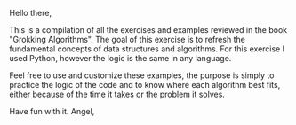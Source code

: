 Hello there,

This is a compilation of all the exercises and examples reviewed in the book "Grokking Algorithms".
The goal of this exercise is to refresh the fundamental concepts of data structures and algorithms.
For this exercise I used Python, however the logic is the same in any language.

Feel free to use and customize these examples, the purpose is simply to practice the logic of the code and to know where each algorithm best fits, either because of the time it takes or the problem it solves.

Have fun with it.
Angel,